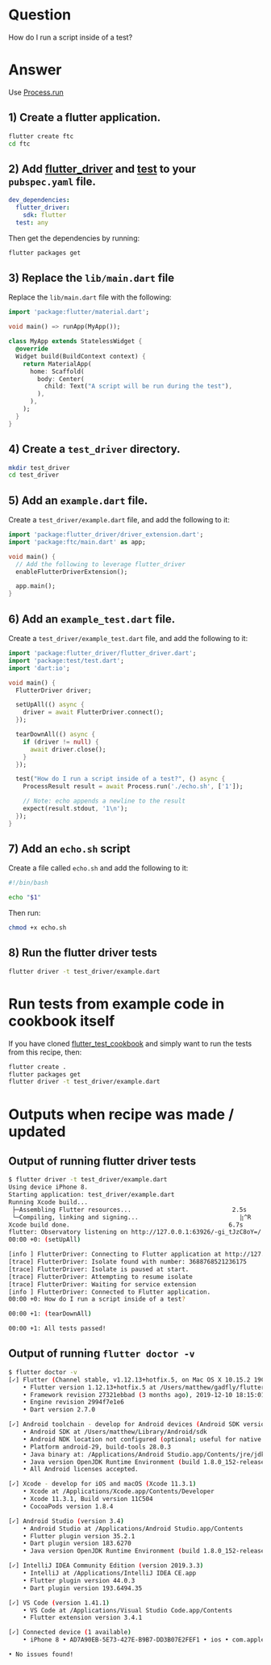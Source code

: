 # Question

How do I run a script inside of a test?

# Answer

Use [Process.run](https://api.dart.dev/stable/2.7.1/dart-io/Process/run.html)

## 1) Create a flutter application.

```sh
flutter create ftc
cd ftc
```

## 2) Add [flutter_driver](https://api.flutter.dev/flutter/flutter_driver/flutter_driver-library.html) and [test](https://pub.dev/packages/test) to your `pubspec.yaml` file.

```yaml
dev_dependencies:
  flutter_driver:
    sdk: flutter
  test: any
```

Then get the dependencies by running:

```sh
flutter packages get
```

## 3) Replace the `lib/main.dart` file

Replace the `lib/main.dart` file with the following:

```dart
import 'package:flutter/material.dart';

void main() => runApp(MyApp());

class MyApp extends StatelessWidget {
  @override
  Widget build(BuildContext context) {
    return MaterialApp(
      home: Scaffold(
        body: Center(
          child: Text("A script will be run during the test"),
        ),
      ),
    );
  }
}
```

## 4) Create a `test_driver` directory.

```sh
mkdir test_driver
cd test_driver
```

## 5) Add an `example.dart` file.

Create a `test_driver/example.dart` file, and add the following to it:

```dart
import 'package:flutter_driver/driver_extension.dart';
import 'package:ftc/main.dart' as app;

void main() {
  // Add the following to leverage flutter_driver
  enableFlutterDriverExtension();

  app.main();
}
```

## 6) Add an `example_test.dart` file.

Create a `test_driver/example_test.dart` file, and add the following to it:

```dart
import 'package:flutter_driver/flutter_driver.dart';
import 'package:test/test.dart';
import 'dart:io';

void main() {
  FlutterDriver driver;

  setUpAll(() async {
    driver = await FlutterDriver.connect();
  });

  tearDownAll(() async {
    if (driver != null) {
      await driver.close();
    }
  });

  test("How do I run a script inside of a test?", () async {
    ProcessResult result = await Process.run('./echo.sh', ['1']);

    // Note: echo appends a newline to the result
    expect(result.stdout, '1\n');
  });
}
```

## 7) Add an `echo.sh` script

Create a file called `echo.sh` and add the following to it:

```sh
#!/bin/bash

echo "$1"
```

Then run:

```sh
chmod +x echo.sh
```

## 8) Run the flutter driver tests

```sh
flutter driver -t test_driver/example.dart
```

# Run tests from example code in cookbook itself

If you have cloned [flutter_test_cookbook](https://github.com/gadfly361/flutter_test_cookbook/tree/master) and simply want to run the tests from this recipe, then:

```sh
flutter create .
flutter packages get
flutter driver -t test_driver/example.dart
```

# Outputs when recipe was made / updated

## Output of running flutter driver tests

```sh
$ flutter driver -t test_driver/example.dart 
Using device iPhone 8.
Starting application: test_driver/example.dart
Running Xcode build...                                                  
 ├─Assembling Flutter resources...                            2.5s
 └─Compiling, linking and signing...                            ⣷^R                                                                    3.0s
Xcode build done.                                            6.7s
flutter: Observatory listening on http://127.0.0.1:63926/-gi_tJzC8oY=/
00:00 +0: (setUpAll)

[info ] FlutterDriver: Connecting to Flutter application at http://127.0.0.1:63926/-gi_tJzC8oY=/
[trace] FlutterDriver: Isolate found with number: 3688768521236175
[trace] FlutterDriver: Isolate is paused at start.
[trace] FlutterDriver: Attempting to resume isolate
[trace] FlutterDriver: Waiting for service extension
[info ] FlutterDriver: Connected to Flutter application.
00:00 +0: How do I run a script inside of a test?

00:00 +1: (tearDownAll)

00:00 +1: All tests passed!
```

## Output of running `flutter doctor -v`

```sh
$ flutter doctor -v
[✓] Flutter (Channel stable, v1.12.13+hotfix.5, on Mac OS X 10.15.2 19C57, locale en-US)
    • Flutter version 1.12.13+hotfix.5 at /Users/matthew/gadfly/flutter_versions/flutter_1.12.13+hotfix.5
    • Framework revision 27321ebbad (3 months ago), 2019-12-10 18:15:01 -0800
    • Engine revision 2994f7e1e6
    • Dart version 2.7.0

[✓] Android toolchain - develop for Android devices (Android SDK version 28.0.3)
    • Android SDK at /Users/matthew/Library/Android/sdk
    • Android NDK location not configured (optional; useful for native profiling support)
    • Platform android-29, build-tools 28.0.3
    • Java binary at: /Applications/Android Studio.app/Contents/jre/jdk/Contents/Home/bin/java
    • Java version OpenJDK Runtime Environment (build 1.8.0_152-release-1343-b01)
    • All Android licenses accepted.

[✓] Xcode - develop for iOS and macOS (Xcode 11.3.1)
    • Xcode at /Applications/Xcode.app/Contents/Developer
    • Xcode 11.3.1, Build version 11C504
    • CocoaPods version 1.8.4

[✓] Android Studio (version 3.4)
    • Android Studio at /Applications/Android Studio.app/Contents
    • Flutter plugin version 35.2.1
    • Dart plugin version 183.6270
    • Java version OpenJDK Runtime Environment (build 1.8.0_152-release-1343-b01)

[✓] IntelliJ IDEA Community Edition (version 2019.3.3)
    • IntelliJ at /Applications/IntelliJ IDEA CE.app
    • Flutter plugin version 44.0.3
    • Dart plugin version 193.6494.35

[✓] VS Code (version 1.41.1)
    • VS Code at /Applications/Visual Studio Code.app/Contents
    • Flutter extension version 3.4.1

[✓] Connected device (1 available)
    • iPhone 8 • AD7A90EB-5E73-427E-B9B7-DD3B07E2FEF1 • ios • com.apple.CoreSimulator.SimRuntime.iOS-13-3 (simulator)

• No issues found!
```

